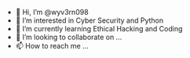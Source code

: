 - 👋 Hi, I’m @wyv3rn098
- 👀 I’m interested in Cyber Security and Python
- 🌱 I’m currently learning Ethical Hacking and Coding
- 💞️ I’m looking to collaborate on ...
- 📫 How to reach me ...

<!---
wyv3rn098/wyv3rn098 is a ✨ special ✨ repository because its `README.md` (this file) appears on your GitHub profile.
You can click the Preview link to take a look at your changes.
--->
